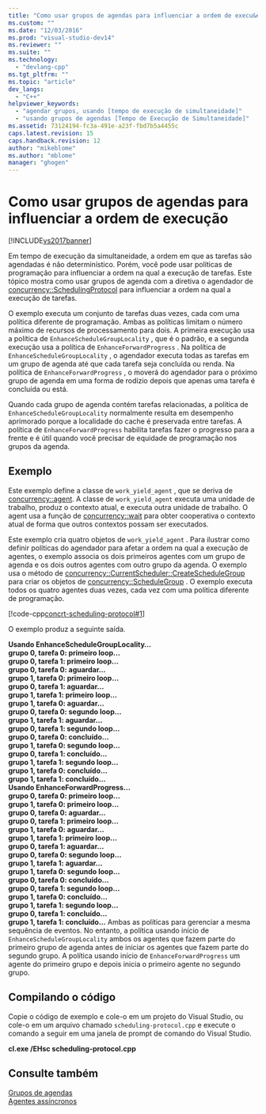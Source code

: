 ```yaml
---
title: "Como usar grupos de agendas para influenciar a ordem de execu&#231;&#227;o | Microsoft Docs"
ms.custom: ""
ms.date: "12/03/2016"
ms.prod: "visual-studio-dev14"
ms.reviewer: ""
ms.suite: ""
ms.technology: 
  - "devlang-cpp"
ms.tgt_pltfrm: ""
ms.topic: "article"
dev_langs: 
  - "C++"
helpviewer_keywords: 
  - "agendar grupos, usando [tempo de execução de simultaneidade]"
  - "usando grupos de agendas [Tempo de Execução de Simultaneidade]"
ms.assetid: 73124194-fc3a-491e-a23f-fbd7b5a4455c
caps.latest.revision: 15
caps.handback.revision: 12
author: "mikeblome"
ms.author: "mblome"
manager: "ghogen"
---
```

# Como usar grupos de agendas para influenciar a ordem de execu&#231;&#227;o
[!INCLUDE[vs2017banner](../../assembler/inline/includes/vs2017banner.md)]

Em tempo de execução da simultaneidade, a ordem em que as tarefas são agendadas é não determinístico.  Porém, você pode usar políticas de programação para influenciar a ordem na qual a execução de tarefas.  Este tópico mostra como usar grupos de agenda com a diretiva o agendador de [concurrency::SchedulingProtocol](../Topic/PolicyElementKey%20Enumeration.md) para influenciar a ordem na qual a execução de tarefas.  
  
 O exemplo executa um conjunto de tarefas duas vezes, cada com uma política diferente de programação.  Ambas as políticas limitam o número máximo de recursos de processamento para dois.  A primeira execução usa a política de `EnhanceScheduleGroupLocality` , que é o padrão, e a segunda execução usa a política de `EnhanceForwardProgress` .  Na política de `EnhanceScheduleGroupLocality` , o agendador executa todas as tarefas em um grupo de agenda até que cada tarefa seja concluída ou renda.  Na política de `EnhanceForwardProgress` , o moverá do agendador para o próximo grupo de agenda em uma forma de rodízio depois que apenas uma tarefa é concluída ou está.  
  
 Quando cada grupo de agenda contém tarefas relacionadas, a política de `EnhanceScheduleGroupLocality` normalmente resulta em desempenho aprimorado porque a localidade do cache é preservada entre tarefas.  A política de `EnhanceForwardProgress` habilita tarefas fazer o progresso para a frente e é útil quando você precisar de equidade de programação nos grupos da agenda.  
  
## Exemplo  
 Este exemplo define a classe de `work_yield_agent` , que se deriva de [concurrency::agent](../../parallel/concrt/reference/agent-class.md).  A classe de `work_yield_agent` executa uma unidade de trabalho, produz o contexto atual, e executa outra unidade de trabalho.  O agent usa a função de [concurrency::wait](../Topic/wait%20Function.md) para obter cooperativa o contexto atual de forma que outros contextos possam ser executados.  
  
 Este exemplo cria quatro objetos de `work_yield_agent` .  Para ilustrar como definir políticas do agendador para afetar a ordem na qual a execução de agentes, o exemplo associa os dois primeiros agentes com um grupo de agenda e os dois outros agentes com outro grupo da agenda.  O exemplo usa o método de [concurrency::CurrentScheduler::CreateScheduleGroup](../Topic/CurrentScheduler::CreateScheduleGroup%20Method.md) para criar os objetos de [concurrency::ScheduleGroup](../Topic/ScheduleGroup%20Class.md) .  O exemplo executa todos os quatro agentes duas vezes, cada vez com uma política diferente de programação.  
  
 [!code-cpp[concrt-scheduling-protocol#1](../../parallel/concrt/codesnippet/CPP/how-to-use-schedule-groups-to-influence-order-of-execution_1.cpp)]  
  
 O exemplo produz a seguinte saída.  
  
  **Usando EnhanceScheduleGroupLocality…**  
**grupo 0, tarefa 0: primeiro loop…**  
**grupo 0, tarefa 1: primeiro loop…**  
**grupo 0, tarefa 0: aguardar…**  
**grupo 1, tarefa 0: primeiro loop…**  
**grupo 0, tarefa 1: aguardar…**  
**grupo 1, tarefa 1: primeiro loop…**  
**grupo 1, tarefa 0: aguardar…**  
**grupo 0, tarefa 0: segundo loop…**  
**grupo 1, tarefa 1: aguardar…**  
**grupo 0, tarefa 1: segundo loop…**  
**grupo 0, tarefa 0: concluído…**  
**grupo 1, tarefa 0: segundo loop…**  
**grupo 0, tarefa 1: concluído…**  
**grupo 1, tarefa 1: segundo loop…**  
**grupo 1, tarefa 0: concluído…**  
**grupo 1, tarefa 1: concluído…**  
**Usando EnhanceForwardProgress…**  
**grupo 0, tarefa 0: primeiro loop…**  
**grupo 1, tarefa 0: primeiro loop…**  
**grupo 0, tarefa 0: aguardar…**  
**grupo 0, tarefa 1: primeiro loop…**  
**grupo 1, tarefa 0: aguardar…**  
**grupo 1, tarefa 1: primeiro loop…**  
**grupo 0, tarefa 1: aguardar…**  
**grupo 0, tarefa 0: segundo loop…**  
**grupo 1, tarefa 1: aguardar…**  
**grupo 1, tarefa 0: segundo loop…**  
**grupo 0, tarefa 0: concluído…**  
**grupo 0, tarefa 1: segundo loop…**  
**grupo 1, tarefa 0: concluído…**  
**grupo 1, tarefa 1: segundo loop…**  
**grupo 0, tarefa 1: concluído…**  
**grupo 1, tarefa 1: concluído…** Ambas as políticas para gerenciar a mesma sequência de eventos.  No entanto, a política usando início de `EnhanceScheduleGroupLocality` ambos os agentes que fazem parte do primeiro grupo de agenda antes de iniciar os agentes que fazem parte do segundo grupo.  A política usando início de `EnhanceForwardProgress` um agente do primeiro grupo e depois inicia o primeiro agente no segundo grupo.  
  
## Compilando o código  
 Copie o código de exemplo e cole\-o em um projeto do Visual Studio, ou cole\-o em um arquivo chamado `scheduling-protocol.cpp` e execute o comando a seguir em uma janela de prompt de comando do Visual Studio.  
  
 **cl.exe \/EHsc scheduling\-protocol.cpp**  
  
## Consulte também  
 [Grupos de agendas](../../parallel/concrt/schedule-groups.md)   
 [Agentes assíncronos](../../parallel/concrt/asynchronous-agents.md)